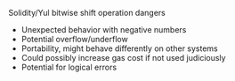 Solidity/Yul bitwise shift operation dangers
- Unexpected behavior with negative numbers
- Potential overflow/underflow
- Portability, might behave differently on other systems
- Could possibly increase gas cost if not used judiciously
- Potential for logical errors